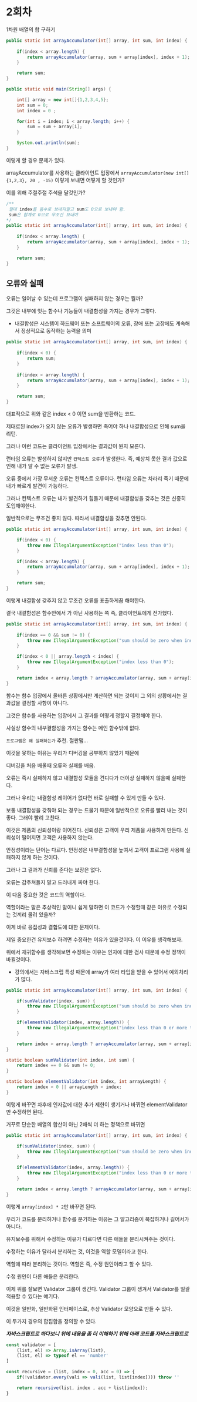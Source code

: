 # 2회차

1차원 배열의 합 구하기

```java
public static int arrayAccumulator(int[] array, int sum, int index) {
    
    if(index < array.length) {
        return arrayAccumulator(array, sum + array[index], index + 1);
    }

    return sum;
}
```

```java
public static void main(String[] args) {

    int[] array = new int[]{1,2,3,4,5};
    int sum = 0;
    int index = 0 ;

    for(int i = index; i < array.length; i++) {
        sum = sum + array[i];
    }

    System.out.println(sum);
}
```

이렇게 할 경우 문제가 있다.

arrayAccumulator를 사용하는 클라이언트 입장에서 `arrayAccumulator(new int[]{1,2,3}, 20 , -15)` 이렇게 보내면 어떻게 할 것인가?

이를 위해 주절주절 주석을 달것인가?

```java
/**
 절대 index를 음수로 보내지말고 sum도 0으로 보내야 함.
 sum은 합계로 0으로 무조건 보내야
*/ 
public static int arrayAccumulator(int[] array, int sum, int index) {
    
    if(index < array.length) {
        return arrayAccumulator(array, sum + array[index], index + 1);
    }

    return sum;
}
```

## 오류와 실패

오류는 일어날 수 있는데 프로그램이 실패하지 않는 경우는 뭘까?

그것은 내부에 잇는 함수나 기능들이 내결함성을 가지는 경우가 그렇다.

* 내결함성은 시스템이 하드웨어 또는 소프트웨어의 오류, 장애 또는 고장에도 계속해서 정상적으로 동작하는 능력을 의미

```java
public static int arrayAccumulator(int[] array, int sum, int index) {
    
    if(index < 0) {
        return sum;
    }
    
    if(index < array.length) {
        return arrayAccumulator(array, sum + array[index], index + 1);
    }

    return sum;
}
```

대표적으로 위와 같은 index < 0 이면 sum을 반환하는 코드.

제대로된 index가 오지 않는 오류가 발생하면 죽어야 하나 내결함성으로 인해 sum을 리턴.

그러나 이런 코드는 클라이언트 입장에서는 결과값이 뭔지 모른다.

런타임 오류는 발생하지 않지만 `컨텍스트 오류`가 발생한다. 즉, 예상치 못한 결과 값으로 인해 내가 알 수 없는 오류가 발생.

오류 중에서 가장 무서운 오류는 컨텍스트 오류이다. 런타임 오류는 차라리 죽기 때문에 내가 빠르게 발견이 가능하다.

그러나 컨텍스트 오류는 내가 발견하기 힘들기 때문에 내결함성을 갖추는 것은 신중히 도입해야한다.

일반적으로는 무조건 좋지 않다. 따라서 내결함성을 갖추면 안된다.

```java
public static int arrayAccumulator(int[] array, int sum, int index) {

    if(index < 0) {
        throw new IllegalArgumentException("index less than 0");
    }

    if(index < array.length) {
        return arrayAccumulator(array, sum + array[index], index + 1);
    }

    return sum;
}
```

이렇게 내결함성 갖추지 않고 무조건 오류를 표출하게끔 해야한다.

결국 내결함성은 함수안에서 가 아닌 사용하는 쪽 즉, 클라이언트에게 전가했다.

```java
public static int arrayAccumulator(int[] array, int sum, int index) {
    
    if(index == 0 && sum != 0) {
        throw new IllegalArgumentException("sum should be zero when index is zero");
    }

    if(index < 0 || array.length < index) {
        throw new IllegalArgumentException("index less than 0");
    }

    return index < array.length ? arrayAccumulator(array, sum + array[index] * 2, index + 1) : sum;
}
```

함수는 함수 입장에서 올바른 상황에서만 계산하면 되는 것이지 그 외의 상황에서는 결과값을 결정할 사항이 아니다.

그것은 함수를 사용하는 입장에서 그 결과를 어떻게 정할지 결정해야 한다.

사실상 함수의 내부결함성을 가지는 함수는 메인 함수밖에 없다.

`프로그램은 왜 실패하는가` 추천. 절판됌... 

이것을 못하는 이유는 우리가 디버깅을 공부하지 않았기 때문에

디버깅을 처음 배울때 오류와 실패를 배움.

오류는 즉시 실패하지 않고 내결함성 모듈을 견디다가 더이상 실패하지 않을때 실패한다.

그러나 우리는 내결함성 레이어가 없다면 바로 실패할 수 있게 만들 수 있다.

보통 내결함성을 갖춰야 되는 경우는 드물기 때문에 일반적으로 오류를 빨리 내는 것이 좋다. 그래야 빨리 고친다.

이것은 제품의 신뢰성이랑 이어진다. 신뢰성은 고객이 우리 제품을 사용하게 만든다. 신뢰성이 떨어지면 고객은 사용하지 않는다.

안정성이라는 단어는 다르다. 안정성은 내부결함성을 높여서 고객이 프로그램 사용에 실패하지 않게 하는 것이다.

그러나 그 결과가 신뢰를 준다는 보장은 없다. 

오류는 감주쳐들지 말고 드러내게 짜야 한다.

이 다음 중요한 것은 코드의 역할이다.

역할이라는 말은 추상적인 말이니 쉽게 말하면 이 코드가 수정할때 같은 이유로 수정되는 것끼리 몰려 있을까?

이게 바로 응집성과 결합도에 대한 문제이다.

제일 중요한건 유지보수 하려면 수정하는 이유가 있을것이다. 이 이유를 생각해보자.

위에서 재귀함수를 생각해보면 수정하는 이유는 인자에 대한 검사 때문에 수정 정책이 바뀔것이다.

* 강의에서는 자바스크립 특성 때문에 array가 여러 타입을 받을 수 있어서 예외처리가 많다.

```java
public static int arrayAccumulator(int[] array, int sum, int index) {

    if(sumValidator(index, sum)) {
        throw new IllegalArgumentException("sum should be zero when index is zero");
    }

    if(elementValidator(index, array.length)) {
        throw new IllegalArgumentException("index less than 0 or more than array length");
    }

    return index < array.length ? arrayAccumulator(array, sum + array[index] * 2, index + 1) : sum;
}

static boolean sumValidator(int index, int sum) {
    return index == 0 && sum != 0;
}

static boolean elementValidator(int index, int arrayLength) {
    return index < 0 || arrayLength < index;
}
```

이렇게 바꾸면 차후에 인자값에 대한 추가 제한이 생기거나 바뀌면 elementValidator만 수정하면 된다.

거꾸로 단순한 배열의 합산이 아닌 2배씩 더 하는 정책으로 바뀌면

```java
public static int arrayAccumulator(int[] array, int sum, int index) {

    if(sumValidator(index, sum)) {
        throw new IllegalArgumentException("sum should be zero when index is zero");
    }

    if(elementValidator(index, array.length)) {
        throw new IllegalArgumentException("index less than 0 or more than array length");
    }

    return index < array.length ? arrayAccumulator(array, sum + array[index] * 2, index + 1) : sum;
}
```

이렇게 `array[index] * 2`만 바꾸면 된다.

우리가 코드를 분리하거나 함수를 분기하는 이유는 그 알고리즘이 복잡하거나 길어서가 아니다.

유지보수를 위해서 수정하는 이유가 다르다면 다른 애들을 분리시켜주는 것이다.

수정하는 이유가 달라서 분리하는 것, 이것을 역할 모델이라고 한다.

역할에 따라 분리하는 것이다. 역할은 즉, 수정 원인이라고 할 수 있다.

수정 원인이 다른 애들은 분리한다.

이제 위를 잘보면 Validator 그룹이 생긴다. Validator 그룹이 생겨서 Validator를 일괄 적용할 수 있다는 얘기다.

이것을 일반화, 일반화된 인터페이스로, 추상 Validator 모양으로 만들 수 있다.

이 두가지 경우의 합집합을 정의할 수 있다.

***자바스크립트로 하다보니 위에 내용을 좀 더 이해하기 위해 아래 코드를 자바스크립트로***

```javascript
const validator = [
    (list, el) => Array.isArray(list),
    (list, el) => typeof el == 'number'
]

const recursive = (list, index = 0, acc = 0) => {
    if(!validator.every(vali => vali(list, list[index]))) throw ''

    return recursive(list, index , acc + list[index]);
}
```


















